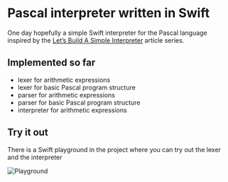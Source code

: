 # Pascal interpreter written in Swift
One day hopefully a simple Swift interpreter for the Pascal language inspired by the [Let’s Build A Simple Interpreter](https://ruslanspivak.com/lsbasi-part1/) article series.

## Implemented so far

  - lexer for arithmetic expressions
  - lexer for basic Pascal program structure
  - parser for arithmetic expressions
  - parser for basic Pascal program structure
  - interpreter for arithmetic expressions


## Try it out

There is a Swift playground in the project where you can try out the lexer and the interpreter

![Playground](https://github.com/igorkulman/SwiftPascalInterpreter/raw/master/playground.png)
